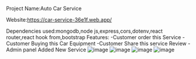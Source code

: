 Project Name:Auto Car Service

Website:https://car-service-36e1f.web.app/

Dependencies used:mongodb,node js,express,cors,dotenv,react router,react hook from,bootstrap
Features:
-Customer order this Service
-Customer Buying this Car Equipment
-Customer Share this service Review
-Admin panel Added New Service
![image](https://user-images.githubusercontent.com/36205825/116651438-05fb8600-a9a5-11eb-998b-0af8677dbdc1.png)
![image](https://user-images.githubusercontent.com/36205825/116651490-262b4500-a9a5-11eb-8d3d-285f90e49ee9.png)
![image](https://user-images.githubusercontent.com/36205825/116652641-6d1a3a00-a9a7-11eb-9d1d-9d3580091f77.png)
![image](https://user-images.githubusercontent.com/36205825/116651522-32170700-a9a5-11eb-85d4-7c526f50cbec.png)
